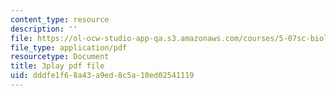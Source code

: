```yaml
---
content_type: resource
description: ''
file: https://ol-ocw-studio-app-qa.s3.amazonaws.com/courses/5-07sc-biological-chemistry-i-fall-2013/dddfe1f68a43a9ed8c5a10ed02541119_15IeTaS5AUI.pdf
file_type: application/pdf
resourcetype: Document
title: 3play pdf file
uid: dddfe1f6-8a43-a9ed-8c5a-10ed02541119
---
```

